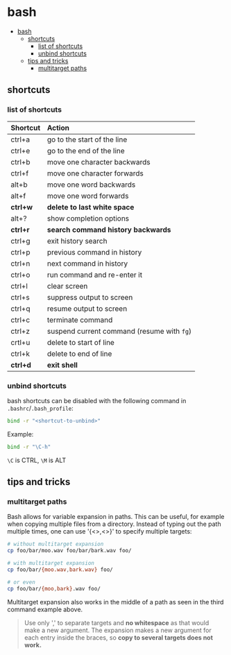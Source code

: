 # bash

- [bash](#bash)
  - [shortcuts](#shortcuts)
    - [list of shortcuts](#list-of-shortcuts)
    - [unbind shortcuts](#unbind-shortcuts)
  - [tips and tricks](#tips-and-tricks)
    - [multitarget paths](#multitarget-paths)

## shortcuts
### list of shortcuts
| Shortcut   | Action |
| :--------- | :----- |
| ctrl+a     | go to the start of the line |
| ctrl+e     | go to the end of the line |
| ctrl+b     | move one character backwards |
| ctrl+f     | move one character forwards |
| alt+b      | move one word backwards |
| alt+f      | move one word forwards |
| **ctrl+w** | **delete to last white space** |
| alt+?      | show completion options |
| **ctrl+r** | **search command history backwards** |
| ctrl+g     | exit history search |
| ctrl+p     | previous command in history |
| ctrl+n     | next command in history |
| ctrl+o     | run command and re-enter it |
| ctrl+l     | clear screen |
| ctrl+s     | suppress output to screen |
| ctrl+q     | resume output to screen |
| ctrl+c     | terminate command |
| ctrl+z     | suspend current command (resume with `fg`) |
| crtl+u     | delete to start of line |
| ctrl+k     | delete to end of line |
| **ctrl+d** | **exit shell** |

### unbind shortcuts
bash shortcuts can be disabled with the following command in `.bashrc`/`.bash_profile`:
```bash
bind -r "<shortcut-to-unbind>"
```
Example:
```bash
bind -r "\C-h"
```
`\C` is CTRL, `\M` is ALT

## tips and tricks

### multitarget paths

Bash allows for variable expansion in paths. This can be useful, for example when copying multiple files from a directory. Instead of typing out the path multiple times, one can use '{<>,<>}' to specify multiple targets:
```bash
# without multitarget expansion
cp foo/bar/moo.wav foo/bar/bark.wav foo/

# with multitarget expansion
cp foo/bar/{moo.wav,bark.wav} foo/

# or even
cp foo/bar/{moo,bark}.wav foo/
```
Multitarget expansion also works in the middle of a path as seen in the third command example above.
> Use only ',' to separate targets and **no whitespace** as that would make a new argument.
> The expansion makes a new argument for each entry inside the braces, so **copy to several targets does not work.**

